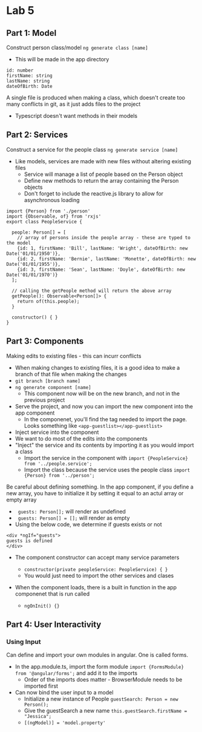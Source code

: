 # Lab 5

## Part 1: Model
Construct person class/model `ng generate class [name]`
* This will be made in the app directory
```
id: number
firstName: string
lastName: string
dateOfBirth: Date
```
A single file is produced when making a class, which doesn't create too many conflicts in git, as it just adds files to the project

* Typescript doesn't want methods in their models

## Part 2: Services
Construct a service for the people class `ng generate service [name]`
* Like models, services are made with new files without altering existing files
    * Service will manage a list of people based on the Person object
    * Define new methods to return the array containing the Person objects
    * Don't forget to include the reactive.js library to allow for asynchronous loading
```
import {Person} from './person'
import {Observable, of} from 'rxjs'
export class PeopleService {

  people: Person[] = [
    // array of persons inside the people array - these are typed to the model
    {id: 1, firstName: 'Bill', lastName: 'Wright', dateOfBirth: new Date('01/01/1950')},
    {id: 2, firstName: 'Bernie', lastName: 'Monette', dateOfBirth: new Date('01/01/1955')},
    {id: 3, firstName: 'Sean', lastName: 'Doyle', dateOfBirth: new Date('01/01/1970')}
  ];

  // calling the getPeople method will return the above array
  getPeople(): Observable<Person[]> {
    return of(this.people);
  }

  constructor() { }
}
```

## Part 3: Components
Making edits to existing files - this can incurr conflicts
* When making changes to existing files, it is a good idea to make a branch of that file when making the changes
* `git branch [branch name]`
* `ng generate component [name]`
    * This component now will be on the new branch, and not in the previous project
* Serve the project, and now you can import the new component into the app component
    * In the componenet, you'll find the tag needed to import the page. Looks something like `<app-guestlist></app-guestlist>`
* Inject service into the component
* We want to do most of the edits into the components
* "Inject" the service and its contents by importing it as you would import a class
    * Import the service in the component with `import {PeopleService} from '../people.service';`
    * Import the class because the service uses the people class `import {Person} from '../person';`

Be careful about defining something. In the app component, if you define a new array, you have to initialize it by setting it equal to an actul array or empty array
* ` guests: Person[];` will render as undefined
* ` guests: Person[] = [];` will render as empty
* Using the below code, we determine if guests exists or not
```
<div *ngIf="guests">
guests is defined
</div>
```

* The component constructor can accept many service parameters
    * `constructor(private peopleService: PeopleService) { }`
    * You would just need to import the other services and clases

* When the component loads, there is a built in function in the app componenet that is run called
    * `ngOnInit() {}`

## Part 4: User Interactivity

### Using Input
Can define and import your own modules in angular. One is called forms.
* In the app.module.ts, import the form module `import {FormsModule} from '@angular/forms';` and add it to the imports
    * Order of the imports does matter - BrowserModule needs to be imported first
* Can now bind the user input to a model
    * Initialize a new instance of People `guestSearch: Person = new Person();`
    * Give the guestSearch a new name `this.guestSearch.firstName = "Jessica";`
    * `[(ngModel)] = 'model.property'`
